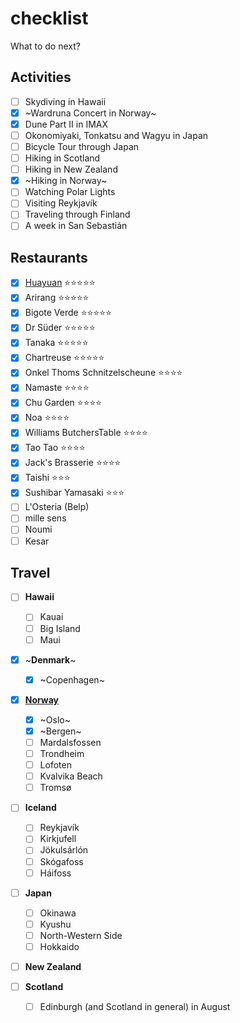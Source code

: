 # checklist
What to do next?

## Activities

- [ ] Skydiving in Hawaii
- [x] ~Wardruna Concert in Norway~
- [x] Dune Part II in IMAX
- [ ] Okonomiyaki, Tonkatsu and Wagyu in Japan
- [ ] Bicycle Tour through Japan
- [ ] Hiking in Scotland
- [ ] Hiking in New Zealand
- [x] ~Hiking in Norway~
- [ ] Watching Polar Lights
- [ ] Visiting Reykjavík
- [ ] Traveling through Finland
- [ ] A week in San Sebastián

## Restaurants

- [x] [Huayuan](/huayuan.md) ⭐⭐⭐⭐⭐
- [x] Arirang ⭐⭐⭐⭐⭐
- [x] Bigote Verde ⭐⭐⭐⭐⭐
- [x] Dr Süder ⭐⭐⭐⭐⭐
- [x] Tanaka ⭐⭐⭐⭐⭐
- [x] Chartreuse ⭐⭐⭐⭐⭐
- [x] Onkel Thoms Schnitzelscheune ⭐⭐⭐⭐
- [x] Namaste ⭐⭐⭐⭐
- [x] Chu Garden ⭐⭐⭐⭐
- [x] Noa ⭐⭐⭐⭐
- [x] Williams ButchersTable ⭐⭐⭐⭐
- [x] Tao Tao ⭐⭐⭐⭐
- [x] Jack's Brasserie ⭐⭐⭐⭐
- [x] Taishi ⭐⭐⭐
- [x] Sushibar Yamasaki ⭐⭐⭐
- [ ] L'Osteria (Belp)
- [ ] mille sens
- [ ] Noumi
- [ ] Kesar

## Travel

- [ ] **Hawaii**
  - [ ] Kauai
  - [ ] Big Island
  - [ ] Maui

- [x] ~**Denmark**~
  - [x] ~Copenhagen~

- [x] [**Norway**](/norway.md)
  - [x] ~Oslo~
  - [x] ~Bergen~
  - [ ] Mardalsfossen
  - [ ] Trondheim
  - [ ] Lofoten
  - [ ] Kvalvika Beach
  - [ ] Tromsø

- [ ] **Iceland**
  - [ ] Reykjavík
  - [ ] Kirkjufell
  - [ ] Jökulsárlón
  - [ ] Skógafoss
  - [ ] Háifoss

- [ ] **Japan**
  - [ ] Okinawa
  - [ ] Kyushu
  - [ ] North-Western Side
  - [ ] Hokkaido

- [ ] **New Zealand**

- [ ] **Scotland**
  - [ ] Edinburgh (and Scotland in general) in August

